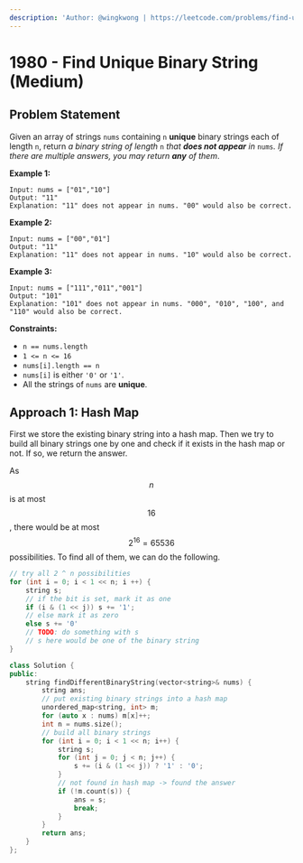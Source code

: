 ```yaml
---
description: 'Author: @wingkwong | https://leetcode.com/problems/find-unique-binary-string/'
---
```


# 1980 - Find Unique Binary String (Medium)

## Problem Statement

Given an array of strings `nums` containing `n` **unique** binary strings each of length `n`, return _a binary string of length_ `n` _that **does not appear** in_ `nums`_. If there are multiple answers, you may return **any** of them_.



**Example 1:**

```
Input: nums = ["01","10"]
Output: "11"
Explanation: "11" does not appear in nums. "00" would also be correct.
```

**Example 2:**

```
Input: nums = ["00","01"]
Output: "11"
Explanation: "11" does not appear in nums. "10" would also be correct.
```

**Example 3:**

```
Input: nums = ["111","011","001"]
Output: "101"
Explanation: "101" does not appear in nums. "000", "010", "100", and "110" would also be correct.
```

**Constraints:**

* `n == nums.length`
* `1 <= n <= 16`
* `nums[i].length == n`
* `nums[i]` is either `'0'` or `'1'`.
* All the strings of `nums` are **unique**.

## Approach 1: Hash Map

First we store the existing binary string into a hash map. Then we try to build all binary strings one by one and check if it exists in the hash map or not. If so, we return the answer.&#x20;

As $$n$$ is at most $$16$$, there would be at most $$2 ^ {16} = 65536$$ possibilities. To find all of them, we can do the following.

```cpp
// try all 2 ^ n possibilities
for (int i = 0; i < 1 << n; i ++) {
    string s;
    // if the bit is set, mark it as one
    if (i & (1 << j)) s += '1';
    // else mark it as zero
    else s += '0'
    // TODO: do something with s
    // s here would be one of the binary string
}
```

```cpp
class Solution {
public:
    string findDifferentBinaryString(vector<string>& nums) {
        string ans;
        // put existing binary strings into a hash map
        unordered_map<string, int> m;
        for (auto x : nums) m[x]++;
        int n = nums.size();
        // build all binary strings
        for (int i = 0; i < 1 << n; i++) {
            string s;
            for (int j = 0; j < n; j++) {
                s += (i & (1 << j)) ? '1' : '0';
            }
            // not found in hash map -> found the answer
            if (!m.count(s)) {
                ans = s;
                break;
            }
        }
        return ans;
    }
};
```

